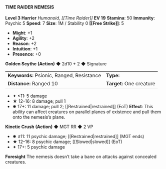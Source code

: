 #### TIME RAIDER NEMESIS

**Level 3 Harrier**
*Humanoid, [[Time Raider]]*
**EV 19**
**Stamina**: 50
**Immunity**: Psychic 5
**Speed**: 7
**Size**: 1M / Stability 0
**[[Free Strike]]**: 5

- **Might**: +1
- **Agility**: +2
- **Reason**: +2
- **Intuition**: +1
- **Presence**: +0

**Golden Scythe (Action)** ◆ 2d10 + 2 ◆ Signature

|                                           |                          |
| :---------------------------------------- | :----------------------- |
| **Keywords:** Psionic, Ranged, Resistance | **Type:**                |
| **Distance:** Ranged 10                   | **Target:** One creature |

- ✦ ≤11: 5 damage
- ★ 12–16: 8 damage; pull 1
- ✸ 17+: 11 damage; pull 2; [[Restrained|restrained]] (EoT)
  **Effect**: This ability can affect creatures on parallel planes of existence and pull them onto the nemesis’s plane.

**Kinetic Crush (Action)** ◆ MGT RR ◆ 2 VP

- ✸ ≤11: 11 psychic damage; [[Restrained|restrained]] (MGT ends)
- ★ 12–16: 8 psychic damage; [[Slowed|slowed]] (EoT)
- ✦ 17+: 5 psychic damage

**Foresight**
The nemesis doesn’t take a bane on attacks against concealed creatures.
